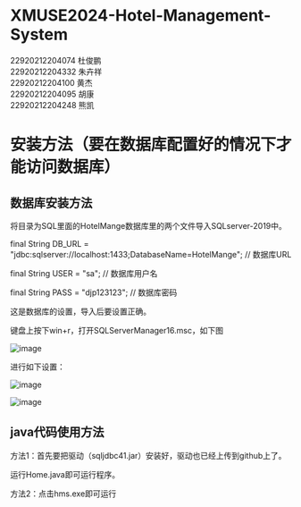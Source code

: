 # XMUSE2024-Hotel-Management-System
22920212204074   杜俊鹏<br>
22920212204332   朱卉祥<br>
22920212204100   黄杰<br>
22920212204095   胡康<br>
22920212204248   熊凯
# 安装方法（要在数据库配置好的情况下才能访问数据库）
## 数据库安装方法
将目录为SQL里面的HotelMange数据库里的两个文件导入SQLserver-2019中。

final String DB_URL = "jdbc:sqlserver://localhost:1433;DatabaseName=HotelMange"; // 数据库URL

final String USER = "sa"; // 数据库用户名

final String PASS = "djp123123"; // 数据库密码

这是数据库的设置，导入后要设置正确。

键盘上按下win+r，打开SQLServerManager16.msc，如下图

![image](https://github.com/user-attachments/assets/9f949617-a851-4e64-9a1f-2515a8d07408)

进行如下设置：

![image](https://github.com/user-attachments/assets/5b3106e7-cd63-457f-9b47-4be265f2f10b)

![image](https://github.com/user-attachments/assets/2873de49-7d1d-466e-ad44-7217560e345a)


## java代码使用方法
方法1：首先要把驱动（sqljdbc41.jar）安装好，驱动也已经上传到github上了。

运行Home.java即可运行程序。

方法2：点击hms.exe即可运行
